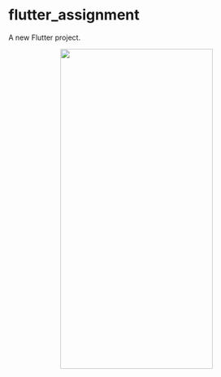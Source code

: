 # flutter_assignment

A new Flutter project.

<p align="center"> <img src="app.gif" width="300" height="630"> </p>
